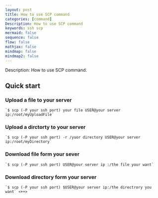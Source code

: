 ```yaml
---
layout: post
title: How to use SCP command
categories: [command]
Description: How to use SCP command
keywords: ssh scp
mermaid: false
sequence: false
flow: false
mathjax: false
mindmap: false
mindmap2: false
---
```


Description: How to use SCP command.
    
## Quick start

### Upload a file to your server

    `$ scp (-P your ssh port) your file USER@your server ip:/root/myUploadFile` 

### Upload a dirctorty to your server

    `$ scp (-P your ssh port) -r /yuor directory USER@your server ip:/root/myDirectory`   

### Download file form your sever

    `$ scp (-P your ssh port) USER@your server ip :/the file your want` 

### Download directory form your server

    `$ scp (-P your ssh port) $USER@your server ip:/the directrory you want` <++>  
